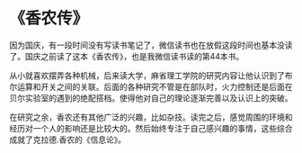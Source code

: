 # 《香农传》

因为国庆，有一段时间没有写读书笔记了，微信读书也在放假这段时间也基本没读了。国庆之前读了这本《香农传》，也是我微信读书读的第44本书。

从小就喜欢摆弄各种机械，后来读大学，麻省理工学院的研究内容让他认识到了布尔运算和开关之间的关联。后面的各种研究不管是在部队时，火力控制还是后面在贝尔实验室的遇到的绝配搭档。使得他对自己的理论逐渐完善以及认识上的突破。

在研究之余，香农还有其他广泛的兴趣，比如杂技。读完之后，感觉周围的环境和经历对一个人的影响还是比较大的。然后始终专注于自己感兴趣的事情，这些综合成就了克拉德.香农的《信息论》。

